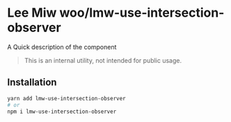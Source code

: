 # Lee Miw woo/lmw-use-intersection-observer

A Quick description of the component

> This is an internal utility, not intended for public usage.

## Installation

```sh
yarn add lmw-use-intersection-observer
# or
npm i lmw-use-intersection-observer
```
